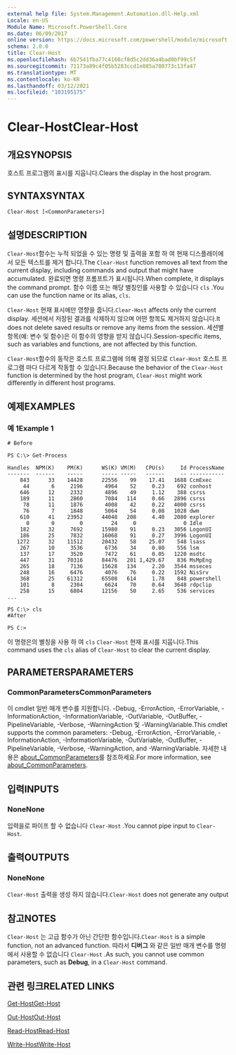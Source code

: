 ```yaml
---
external help file: System.Management.Automation.dll-Help.xml
Locale: en-US
Module Name: Microsoft.PowerShell.Core
ms.date: 06/09/2017
online version: https://docs.microsoft.com/powershell/module/microsoft.powershell.core/clear-host?view=powershell-7.2&WT.mc_id=ps-gethelp
schema: 2.0.0
title: Clear-Host
ms.openlocfilehash: 6b7541fba77c4160cf8d5c2dd36a4bad0bf99c5f
ms.sourcegitcommit: 71173a89c4f05b5283ccd1e885a780773c13fa47
ms.translationtype: MT
ms.contentlocale: ko-KR
ms.lasthandoff: 03/12/2021
ms.locfileid: "103195175"
---
```

# <span data-ttu-id="03f80-102">Clear-Host</span><span class="sxs-lookup"><span data-stu-id="03f80-102">Clear-Host</span></span>

## <span data-ttu-id="03f80-103">개요</span><span class="sxs-lookup"><span data-stu-id="03f80-103">SYNOPSIS</span></span>

<span data-ttu-id="03f80-104">호스트 프로그램의 표시를 지웁니다.</span><span class="sxs-lookup"><span data-stu-id="03f80-104">Clears the display in the host program.</span></span>

## <span data-ttu-id="03f80-105">SYNTAX</span><span class="sxs-lookup"><span data-stu-id="03f80-105">SYNTAX</span></span>

```
Clear-Host [<CommonParameters>]
```

## <span data-ttu-id="03f80-106">설명</span><span class="sxs-lookup"><span data-stu-id="03f80-106">DESCRIPTION</span></span>

<span data-ttu-id="03f80-107">`Clear-Host`함수는 누적 되었을 수 있는 명령 및 출력을 포함 하 여 현재 디스플레이에서 모든 텍스트를 제거 합니다.</span><span class="sxs-lookup"><span data-stu-id="03f80-107">The `Clear-Host` function removes all text from the current display, including commands and output that might have accumulated.</span></span> <span data-ttu-id="03f80-108">완료되면 명령 프롬프트가 표시됩니다.</span><span class="sxs-lookup"><span data-stu-id="03f80-108">When complete, it displays the command prompt.</span></span> <span data-ttu-id="03f80-109">함수 이름 또는 해당 별칭인를 사용할 수 있습니다 `cls` .</span><span class="sxs-lookup"><span data-stu-id="03f80-109">You can use the function name or its alias, `cls`.</span></span>

<span data-ttu-id="03f80-110">`Clear-Host` 현재 표시에만 영향을 줍니다.</span><span class="sxs-lookup"><span data-stu-id="03f80-110">`Clear-Host` affects only the current display.</span></span> <span data-ttu-id="03f80-111">세션에서 저장된 결과를 삭제하지 않으며 어떤 항목도 제거하지 않습니다.</span><span class="sxs-lookup"><span data-stu-id="03f80-111">It does not delete saved results or remove any items from the session.</span></span> <span data-ttu-id="03f80-112">세션별 항목(예: 변수 및 함수)은 이 함수의 영향을 받지 않습니다.</span><span class="sxs-lookup"><span data-stu-id="03f80-112">Session-specific items, such as variables and functions, are not affected by this function.</span></span>

<span data-ttu-id="03f80-113">`Clear-Host`함수의 동작은 호스트 프로그램에 의해 결정 되므로 `Clear-Host` 호스트 프로그램 마다 다르게 작동할 수 있습니다.</span><span class="sxs-lookup"><span data-stu-id="03f80-113">Because the behavior of the `Clear-Host` function is determined by the host program, `Clear-Host` might work differently in different host programs.</span></span>

## <span data-ttu-id="03f80-114">예제</span><span class="sxs-lookup"><span data-stu-id="03f80-114">EXAMPLES</span></span>

### <span data-ttu-id="03f80-115">예 1</span><span class="sxs-lookup"><span data-stu-id="03f80-115">Example 1</span></span>

```
# Before

PS C:\> Get-Process

Handles  NPM(K)    PM(K)      WS(K) VM(M)   CPU(s)     Id ProcessName
-------  ------    -----      ----- -----   ------     -- -----------
    843      33    14428      22556    99    17.41   1688 CcmExec
     44       6     2196       4964    52     0.23    692 conhost
    646      12     2332       4896    49     1.12    388 csrss
    189      11     2860       7084   114     0.66   2896 csrss
     78      11     1876       4008    42     0.22   4000 csrss
     76       7     1848       5064    54     0.08   1028 dwm
    610      41    23952      44048   208     4.40   2080 explorer
      0       0        0         24     0               0 Idle
    182      32     7692      15980    91     0.23   3056 LogonUI
    186      25     7832      16068    91     0.27   3996 LogonUI
   1272      32    11512      20432    58    25.07    548 lsass
    267      10     3536       6736    34     0.80    556 lsm
    137      17     3520       7472    61     0.05   1220 msdtc
    447      31    70316      84476   201 1,429.67    836 MsMpEng
    265      18     7136      15628   134     2.20   3544 msseces
    248      16     6476       4076    76     0.22   1592 NisSrv
    368      25    61312      65508   614     1.78    848 powershell
    101       8     2304       6624    70     0.64   3648 rdpclip
    258      15     6804      12156    50     2.65    536 services
...

PS C:\> cls
#After

PS C:>
```

<span data-ttu-id="03f80-116">이 명령은의 별칭을 사용 하 여 `cls` `Clear-Host` 현재 표시를 지웁니다.</span><span class="sxs-lookup"><span data-stu-id="03f80-116">This command uses the `cls` alias of `Clear-Host` to clear the current display.</span></span>

## <span data-ttu-id="03f80-117">PARAMETERS</span><span class="sxs-lookup"><span data-stu-id="03f80-117">PARAMETERS</span></span>

### <span data-ttu-id="03f80-118">CommonParameters</span><span class="sxs-lookup"><span data-stu-id="03f80-118">CommonParameters</span></span>
<span data-ttu-id="03f80-119">이 cmdlet 일반 매개 변수를 지원합니다. -Debug, -ErrorAction, -ErrorVariable, -InformationAction, -InformationVariable, -OutVariable, -OutBuffer, -PipelineVariable, -Verbose, -WarningAction 및 -WarningVariable.</span><span class="sxs-lookup"><span data-stu-id="03f80-119">This cmdlet supports the common parameters: -Debug, -ErrorAction, -ErrorVariable, -InformationAction, -InformationVariable, -OutVariable, -OutBuffer, -PipelineVariable, -Verbose, -WarningAction, and -WarningVariable.</span></span> <span data-ttu-id="03f80-120">자세한 내용은 [about_CommonParameters](https://go.microsoft.com/fwlink/?LinkID=113216)를 참조하세요.</span><span class="sxs-lookup"><span data-stu-id="03f80-120">For more information, see [about_CommonParameters](https://go.microsoft.com/fwlink/?LinkID=113216).</span></span>

## <span data-ttu-id="03f80-121">입력</span><span class="sxs-lookup"><span data-stu-id="03f80-121">INPUTS</span></span>

### <span data-ttu-id="03f80-122">None</span><span class="sxs-lookup"><span data-stu-id="03f80-122">None</span></span>

<span data-ttu-id="03f80-123">입력을로 파이프 할 수 없습니다 `Clear-Host` .</span><span class="sxs-lookup"><span data-stu-id="03f80-123">You cannot pipe input to `Clear-Host`.</span></span>

## <span data-ttu-id="03f80-124">출력</span><span class="sxs-lookup"><span data-stu-id="03f80-124">OUTPUTS</span></span>

### <span data-ttu-id="03f80-125">None</span><span class="sxs-lookup"><span data-stu-id="03f80-125">None</span></span>

<span data-ttu-id="03f80-126">`Clear-Host` 출력을 생성 하지 않습니다.</span><span class="sxs-lookup"><span data-stu-id="03f80-126">`Clear-Host` does not generate any output</span></span>

## <span data-ttu-id="03f80-127">참고</span><span class="sxs-lookup"><span data-stu-id="03f80-127">NOTES</span></span>

<span data-ttu-id="03f80-128">`Clear-Host` 는 고급 함수가 아닌 간단한 함수입니다.</span><span class="sxs-lookup"><span data-stu-id="03f80-128">`Clear-Host` is a simple function, not an advanced function.</span></span> <span data-ttu-id="03f80-129">따라서 **디버그** 와 같은 일반 매개 변수를 명령에서 사용할 수 없습니다 `Clear-Host` .</span><span class="sxs-lookup"><span data-stu-id="03f80-129">As such, you cannot use common parameters, such as **Debug**, in a `Clear-Host` command.</span></span>

## <span data-ttu-id="03f80-130">관련 링크</span><span class="sxs-lookup"><span data-stu-id="03f80-130">RELATED LINKS</span></span>

[<span data-ttu-id="03f80-131">Get-Host</span><span class="sxs-lookup"><span data-stu-id="03f80-131">Get-Host</span></span>](../Microsoft.PowerShell.Utility/Get-Host.md)

[<span data-ttu-id="03f80-132">Out-Host</span><span class="sxs-lookup"><span data-stu-id="03f80-132">Out-Host</span></span>](Out-Host.md)

[<span data-ttu-id="03f80-133">Read-Host</span><span class="sxs-lookup"><span data-stu-id="03f80-133">Read-Host</span></span>](../Microsoft.PowerShell.Utility/Read-Host.md)

[<span data-ttu-id="03f80-134">Write-Host</span><span class="sxs-lookup"><span data-stu-id="03f80-134">Write-Host</span></span>](../Microsoft.PowerShell.Utility/Write-Host.md)

